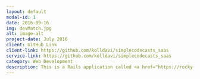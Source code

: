 ```yaml
---
layout: default
modal-id: 1
date: 2016-09-16
img: devMatch.jpg
alt: image-alt
project-date: July 2016
client: GitHub Link
client-link: https://github.com/kolldavi/simplecodecasts_saas
service-link: https://github.com/kolldavi/simplecodecasts_saas
category: Web Development
description: This is a Rails application called <a href="https://rocky-stream-15179.herokuapp.com/">Dev-Match</a> and is hosted live on Heroku servers. The app supports ecommerce functionality where users can sign up for free or pay a monthly fee and automatically get billed via recurring charges. I also integrated the Sendgrid API to give the application the ability to send out email notifications.
---
```

